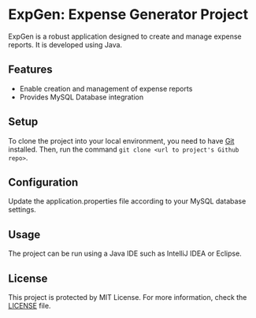 # ExpGen: Expense Generator Project

ExpGen is a robust application designed to create and manage expense reports. It is developed using Java.

## Features
- Enable creation and management of expense reports
- Provides MySQL Database integration

## Setup
To clone the project into your local environment, you need to have [Git](https://git-scm.com/downloads) installed. Then, run the command `git clone <url to project's Github repo>`.

## Configuration
Update the application.properties file according to your MySQL database settings.

## Usage
The project can be run using a Java IDE such as IntelliJ IDEA or Eclipse.

## License
This project is protected by MIT License. For more information, check the [LICENSE]([LICENSE](https://mit-license.org/)) file.
